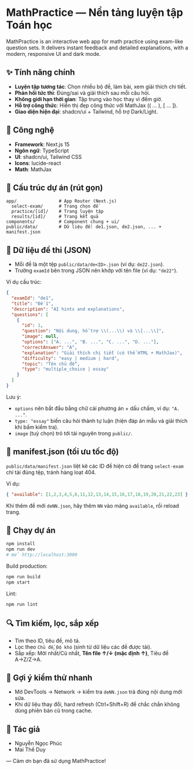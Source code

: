 # MathPractice — Nền tảng luyện tập Toán học

MathPractice is an interactive web app for math practice using exam-like question sets. It delivers instant feedback and detailed explanations, with a modern, responsive UI and dark mode.

## ✨ Tính năng chính

- **Luyện tập tương tác**: Chọn nhiều bộ đề, làm bài, xem giải thích chi tiết.
- **Phản hồi tức thì**: Đúng/sai và giải thích sau mỗi câu hỏi.
- **Không giới hạn thời gian**: Tập trung vào học thay vì đếm giờ.
- **Hỗ trợ công thức**: Hiển thị đẹp công thức với MathJax (\( ... \), \[ ... \]).
- **Giao diện hiện đại**: shadcn/ui + Tailwind, hỗ trợ Dark/Light.

## 🧰 Công nghệ

- **Framework**: Next.js 15
- **Ngôn ngữ**: TypeScript
- **UI**: shadcn/ui, Tailwind CSS
- **Icons**: lucide-react
- **Math**: MathJax

## 📁 Cấu trúc dự án (rút gọn)

```text
app/                # App Router (Next.js)
  select-exam/      # Trang chọn đề
  practice/[id]/    # Trang luyện tập
  results/[id]/     # Trang kết quả
components/         # Component chung + ui/
public/data/        # Dữ liệu đề: de1.json, de2.json, ... + manifest.json
```

## 🔢 Dữ liệu đề thi (JSON)

- Mỗi đề là một tệp `public/data/de<ID>.json` (ví dụ: `de22.json`).
- Trường `examId` bên trong JSON nên khớp với tên file (ví dụ: `"de22"`).

Ví dụ cấu trúc:

```json
{
  "examId": "de1",
  "title": "Đề 1",
  "description": "AI hints and explanations",
  "questions": [
    {
      "id": 1,
      "question": "Nội dung, hỗ trợ \\(...\\) và \\[...\\]",
      "image": null,
      "options": ["A. ...", "B. ...", "C. ...", "D. ..."],
      "correctAnswer": "A",
      "explanation": "Giải thích chi tiết (có thể HTML + MathJax)",
      "difficulty": "easy | medium | hard",
      "topic": "Tên chủ đề",
      "type": "multiple_choice | essay"
    }
  ]
}
```

Lưu ý:

- `options` nên bắt đầu bằng chữ cái phương án + dấu chấm, ví dụ: `"A. ..."`.
- `type: "essay"` biến câu hỏi thành tự luận (hiện đáp án mẫu và giải thích khi bấm kiểm tra).
- `image` (tuỳ chọn) trỏ tới tài nguyên trong `public/`.

## 📄 manifest.json (tối ưu tốc độ)

`public/data/manifest.json` liệt kê các ID đề hiện có để trang `select-exam` chỉ tải đúng tệp, tránh hàng loạt 404.

Ví dụ:

```json
{ "available": [1,2,3,4,5,6,11,12,13,14,15,16,17,18,19,20,21,22,23] }
```

Khi thêm đề mới `deNN.json`, hãy thêm `NN` vào mảng `available`, rồi reload trang.

## 🚀 Chạy dự án

```bash
npm install
npm run dev
# mở http://localhost:3000
```

Build production:

```bash
npm run build
npm start
```

Lint:

```bash
npm run lint
```

## 🔍 Tìm kiếm, lọc, sắp xếp

- Tìm theo ID, tiêu đề, mô tả.
- Lọc theo `Chủ đề`, `Độ khó` (sinh từ dữ liệu các đề được tải).
- Sắp xếp: Mới nhất/Cũ nhất, **Tên file ↑/↓ (mặc định ↑)**, Tiêu đề A→Z/Z→A.

## 🧪 Gợi ý kiểm thử nhanh

- Mở DevTools → Network → kiểm tra `deNN.json` trả đúng nội dung mới sửa.
- Khi dữ liệu thay đổi, hard refresh (Ctrl+Shift+R) để chắc chắn không dùng phiên bản cũ trong cache.

## 👥 Tác giả

- Nguyễn Ngọc Phúc
- Mai Thế Duy

— Cảm ơn bạn đã sử dụng MathPractice!
